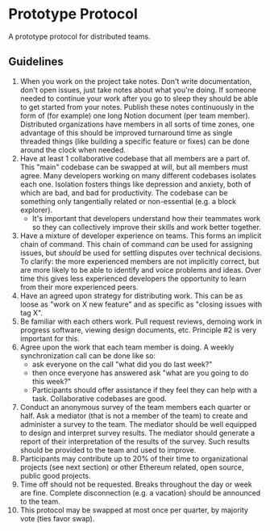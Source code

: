 # Prototype Protocol

A prototype protocol for distributed teams.

## Guidelines

1. When you work on the project take notes. Don't write documentation, don't open issues, just take notes about what you're doing. If someone needed to continue your work after you go to sleep they should be able to get started from your notes. Publish these notes continuously in the form of (for example) one long Notion document (per team member). Distributed organizations have members in all sorts of time zones, one advantage of this should be improved turnaround time as single threaded things (like building a specific feature or fixes) can be done around the clock when needed.
2. Have at least 1 collaborative codebase that all members are a part of. This "main" codebase can be swapped at will, but all members must agree. Many developers working on many different codebases isolates each one. Isolation fosters things like depression and anxiety, both of which are bad, and bad for productivity. The codebase can be something only tangentially related or non-essential (e.g. a block explorer).
    - It's important that developers understand how their teammates work so they can collectively improve their skills and work better together.
3. Have a mixture of developer experience on teams. This forms an implicit chain of command. This chain of command *can* be used for assigning issues, but *should* be used for settling disputes over technical decisions. To clarify: the more experienced members are not implicitly correct, but are more likely to be able to identify and voice problems and ideas. Over time this gives less experienced developers the opportunity to learn from their more experienced peers.
4. Have an agreed upon strategy for distributing work. This can be as loose as "work on X new feature" and as specific as "closing issues with tag X".
5. Be familiar with each others work. Pull request reviews, demoing work in progress software, viewing design documents, etc. Principle #2 is very important for this.
6. Agree upon the work that each team member is doing. A weekly synchronization call can be done like so:
    - ask everyone on the call "what did you do last week?"
    - then once everyone has answered ask "what are you going to do this week?"
    - Participants should offer assistance if they feel they can help with a task. Collaborative codebases are good.
7. Conduct an anonymous survey of the team members each quarter or half. Ask a mediator (that is not a member of the team) to create and administer a survey to the team. The mediator should be well equipped to design and interpret survey results. The mediator should generate a report of their interpretation of the results of the survey. Such results should be provided to the team and used to improve.
8. Participants may contribute up to 20% of their time to organizational projects (see next section) or other Ethereum related, open source, public good projects.
9. Time off should not be requested. Breaks throughout the day or week are fine. Complete disconnection (e.g. a vacation) should be announced to the team.
10. This protocol may be swapped at most once per quarter, by majority vote (ties favor swap).
